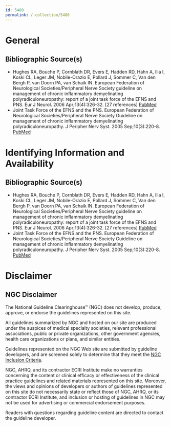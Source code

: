```yaml
---
id: 5480
permalink: /:collection/5480
---
```


# General

## Bibliographic Source(s)

- Hughes RA, Bouche P, Cornblath DR, Evers E, Hadden RD, Hahn A, Illa I, Koski CL, Leger JM, Nobile-Orazio E, Pollard J, Sommer C, Van den Bergh P, van Doorn PA, van Schaik IN. European Federation of Neurological Societies/Peripheral Nerve Society guideline on management of chronic inflammatory demyelinating polyradiculoneuropathy: report of a joint task force of the EFNS and PNS. Eur J Neurol. 2006 Apr;13(4):326-32. [27 references] [ PubMed ](http://www.ncbi.nlm.nih.gov/entrez/query.fcgi?cmd=Retrieve&db=pubmed&dopt=Abstract&list_uids=16643309)
- Joint Task Force of the EFNS and the PNS. European Federation of Neurological Societies/Peripheral Nerve Society Guideline on management of chronic inflammatory demyelinating polyradiculoneuropathy. J Peripher Nerv Syst. 2005 Sep;10(3):220-8. [ PubMed ](http://www.ncbi.nlm.nih.gov/entrez/query.fcgi?cmd=Retrieve&db=pubmed&dopt=Abstract&list_uids=16221283)

# Identifying Information and Availability

## Bibliographic Source(s)

- Hughes RA, Bouche P, Cornblath DR, Evers E, Hadden RD, Hahn A, Illa I, Koski CL, Leger JM, Nobile-Orazio E, Pollard J, Sommer C, Van den Bergh P, van Doorn PA, van Schaik IN. European Federation of Neurological Societies/Peripheral Nerve Society guideline on management of chronic inflammatory demyelinating polyradiculoneuropathy: report of a joint task force of the EFNS and PNS. Eur J Neurol. 2006 Apr;13(4):326-32. [27 references] [ PubMed ](http://www.ncbi.nlm.nih.gov/entrez/query.fcgi?cmd=Retrieve&db=pubmed&dopt=Abstract&list_uids=16643309)
- Joint Task Force of the EFNS and the PNS. European Federation of Neurological Societies/Peripheral Nerve Society Guideline on management of chronic inflammatory demyelinating polyradiculoneuropathy. J Peripher Nerv Syst. 2005 Sep;10(3):220-8. [ PubMed ](http://www.ncbi.nlm.nih.gov/entrez/query.fcgi?cmd=Retrieve&db=pubmed&dopt=Abstract&list_uids=16221283)

# Disclaimer

## NGC Disclaimer

The National Guideline Clearinghouse™ (NGC) does not develop, produce, approve, or endorse the guidelines represented on this site.

All guidelines summarized by NGC and hosted on our site are produced under the auspices of medical specialty societies, relevant professional associations, public or private organizations, other government agencies, health care organizations or plans, and similar entities.

Guidelines represented on the NGC Web site are submitted by guideline developers, and are screened solely to determine that they meet the [NGC Inclusion Criteria](/help-and-about/summaries/inclusion-criteria).

NGC, AHRQ, and its contractor ECRI Institute make no warranties concerning the content or clinical efficacy or effectiveness of the clinical practice guidelines and related materials represented on this site. Moreover, the views and opinions of developers or authors of guidelines represented on this site do not necessarily state or reflect those of NGC, AHRQ, or its contractor ECRI Institute, and inclusion or hosting of guidelines in NGC may not be used for advertising or commercial endorsement purposes.

Readers with questions regarding guideline content are directed to contact the guideline developer.

